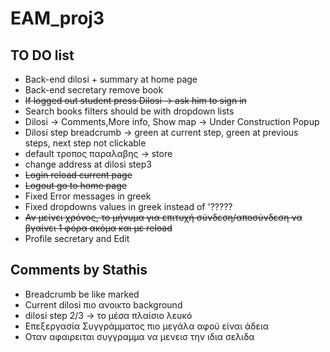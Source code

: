 # EAM_proj3

## TO DO list

* Back-end dilosi + summary at home page
* Back-end secretary remove book
* ~~If logged out student press Dilosi -> ask him to sign in~~
* Search books filters should be with dropdown lists
* Dilosi -> Comments,More info, Show map -> Under Construction Popup
* Dilosi step breadcrumb -> green at current step, green at previous steps, next step not clickable
* default τροπος παραλαβης -> store
* change address at dilosi step3
* ~~Login reload current page~~
* ~~Logout go to home page~~
* Fixed Error messages in greek
* Fixed dropdowns values in greek instead of '?????
* ~~Αν μείνει χρόνος, το μήνυμα για επιτυχή σύνδεση/αποσύνδεση να βγαίνει 1 φόρα ακόμα και με reload~~
* Profile secretary and Edit

## Comments by Stathis

* Breadcrumb be like marked
* Current dilosi πιο ανοικτο background
* dilosi step 2/3 -> το μέσα πλαίσιο λευκό
* Επεξεργασία Συγγράμματος πιο μεγάλα αφού είναι άδεια
* Οταν αφαιρειται συγγραμμα να μενεισ την ιδια σελιδα
